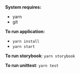 **System requires:**
- yarn
- git

**To run application:**
- `yarn install`
- `yarn start`

**To run storybook**: `yarn storybook`

**To run unittest**: `yarn test`